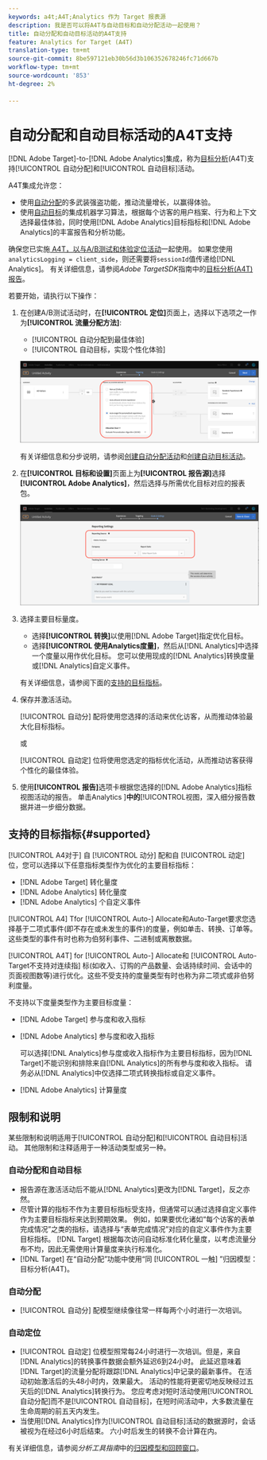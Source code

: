 ```yaml
---
keywords: a4t;A4T;Analytics 作为 Target 报表源
description: 我是否可以将A4T与自动目标和自动分配活动一起使用？
title: 自动分配和自动目标活动的A4T支持
feature: Analytics for Target (A4T)
translation-type: tm+mt
source-git-commit: 8be597121eb30b56d3b106352678246fc71d667b
workflow-type: tm+mt
source-wordcount: '853'
ht-degree: 2%

---
```



# 自动分配和自动目标活动的A4T支持

[!DNL Adobe Target]-to-[!DNL Adobe Analytics]集成，称为[目标分析](/help/c-integrating-target-with-mac/a4t/a4t.md)(A4T)支持[!UICONTROL 自动分配]和[!UICONTROL 自动目标]活动。

A4T集成允许您：

* 使用[自动分配](/help/c-activities/automated-traffic-allocation/automated-traffic-allocation.md)的多武装强盗功能，推动流量增长，以赢得体验。
* 使用[自动目标](/help/c-activities/auto-target/auto-target-to-optimize.md)的集成机器学习算法，根据每个访客的用户档案、行为和上下文选择最佳体验，同时使用[!DNL Adobe Analytics]目标指标和[!DNL Adobe Analytics]的丰富报告和分析功能。

确保您已实施[ A4T，以与A/B测试和体验定位活动](/help/c-integrating-target-with-mac/a4t/a4timplementation.md)一起使用。 如果您使用`analyticsLogging = client_side`，则还需要将`sessionId`值传递给[!DNL Analytics]。 有关详细信息，请参阅&#x200B;*Adobe TargetSDK*&#x200B;指南中的[目标分析(A4T)报告](https://adobetarget-sdks.gitbook.io/docs/integration-with-experience-cloud/analytics-for-target-a4t-reporting)。

若要开始，请执行以下操作：

1. 在创建A/B测试活动时，在&#x200B;**[!UICONTROL 定位]**&#x200B;页面上，选择以下选项之一作为&#x200B;**[!UICONTROL 流量分配方法]**:

   * [!UICONTROL 自动分配到最佳体验]
   * [!UICONTROL 自动目标，实现个性化体验]

   ![流量分配方法选项：手动、自动分配和自动目标](/help/c-integrating-target-with-mac/a4t/assets/traffic-allocation-methods.png)

   有关详细信息和分步说明，请参阅[创建自动分配活动](/help/c-activities/automated-traffic-allocation/create-auto-allocate-activity.md)和[创建自动目标活动](/help/c-activities/auto-target/create-auto-target.md)。

1. 在&#x200B;**[!UICONTROL 目标和设置]**&#x200B;页面上为&#x200B;**[!UICONTROL 报告源]**&#x200B;选择&#x200B;**[!UICONTROL Adobe Analytics]**，然后选择与所需优化目标对应的报表包。

   ![“目标和设置”页上的“报告源”部分](/help/c-integrating-target-with-mac/a4t/assets/a4t-select.png)

1. 选择主要目标量度。

   * 选择&#x200B;**[!UICONTROL 转换]**&#x200B;以使用[!DNL Adobe Target]指定优化目标。
   * 选择&#x200B;**[!UICONTROL 使用Analytics度量]**，然后从[!DNL Analytics]中选择一个度量以用作优化目标。 您可以使用现成的[!DNL Analytics]转换度量或[!DNL Analytics]自定义事件。

   有关详细信息，请参阅下面的[支持的目标指标](#supported)。

1. 保存并激活活动。

   [!UICONTROL 自动分] 配将使用您选择的活动来优化访客，从而推动体验最大化目标指标。

   或

   [!UICONTROL 自动定] 位将使用您选定的指标优化活动，从而推动访客获得个性化的最佳体验。

1. 使用&#x200B;**[!UICONTROL 报告]**&#x200B;选项卡根据您选择的[!DNL Adobe Analytics]指标视图活动的报告。 单击Analytics ]**中的**[!UICONTROL &#x200B;视图，深入细分报告数据并进一步细分数据。

## 支持的目标指标{#supported}

[!UICONTROL A4对于] 自 [!UICONTROL 动分] 配和自 [!UICONTROL 动定] 位，您可以选择以下任意指标类型作为优化的主要目标指标：

* [!DNL Adobe Target] 转化量度
* [!DNL Adobe Analytics] 转化量度
* [!DNL Adobe Analytics] 个自定义事件

[!UICONTROL A4] Tfor    [!UICONTROL Auto-] Allocate和Auto-Target要求您选择基于二项式事件(即不存在或未发生的事件)的度量，例如单击、转换、订单等。这些类型的事件有时也称为伯努利事件、二进制或离散数据。

[!UICONTROL A4T]  for  [!UICONTROL Auto-] Allocate和 [!UICONTROL Auto-Target不支持对连续指] 标(如收入、订购的产品数量、会话持续时间、会话中的页面视图数等)进行优化。这些不受支持的度量类型有时也称为非二项式或非伯努利度量。

不支持以下度量类型作为主要目标度量：

* [!DNL Adobe Target] 参与度和收入指标
* [!DNL Adobe Analytics] 参与度和收入指标

   可以选择[!DNL Analytics]参与度或收入指标作为主要目标指标，因为[!DNL Target]不能识别和排除来自[!DNL Analytics]的所有参与度和收入指标。 请务必从[!DNL Analytics]中仅选择二项式转换指标或自定义事件。

* [!DNL Adobe Analytics] 计算量度

## 限制和说明

某些限制和说明适用于[!UICONTROL 自动分配]和[!UICONTROL 自动目标]活动。 其他限制和注释适用于一种活动类型或另一种。

### 自动分配和自动目标

* 报告源在激活活动后不能从[!DNL Analytics]更改为[!DNL Target]，反之亦然。
* 尽管计算的指标不作为主要目标指标受支持，但通常可以通过选择自定义事件作为主要目标指标来达到预期效果。 例如，如果要优化诸如“每个访客的表单完成情况”之类的指标，请选择与“表单完成情况”对应的自定义事件作为主要目标指标。 [!DNL Target] 根据每次访问自动标准化转化量度，以考虑流量分布不均，因此无需使用计算量度来执行标准化。
* [!DNL Target] 在“自动分配”功能中使用“同 [!UICONTROL 一触] ”归因模型：目标分析(A4T)。

### 自动分配

* [!UICONTROL 自动分] 配模型继续像往常一样每两个小时进行一次培训。

### 自动定位

* [!UICONTROL 自动定] 位模型照常每24小时进行一次培训。但是，来自[!DNL Analytics]的转换事件数据会额外延迟6到24小时。 此延迟意味着[!DNL Target]的流量分配将跟踪[!DNL Analytics]中记录的最新事件。 在活动初始激活后的头48小时内，效果最大。 活动的性能将更密切地反映经过五天后的[!DNL Analytics]转换行为。 您应考虑对短时活动使用[!UICONTROL 自动分配]而不是[!UICONTROL 自动目标]，在短时间活动中，大多数流量在生命周期的前五天内发生。
* 当使用[!DNL Analytics]作为[!UICONTROL 自动目标]活动的数据源时，会话被视为在经过6小时后结束。 六小时后发生的转换不会计算在内。

有关详细信息，请参阅&#x200B;*分析工具指南*&#x200B;中的[归因模型和回顾窗口](https://experienceleague.adobe.com/docs/analytics/analyze/analysis-workspace/attribution/models.html)。
